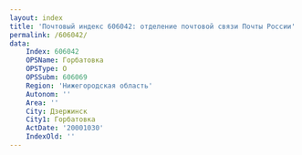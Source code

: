 ```yaml
---
layout: index
title: 'Почтовый индекс 606042: отделение почтовой связи Почты России'
permalink: /606042/
data:
    Index: 606042
    OPSName: Горбатовка
    OPSType: О
    OPSSubm: 606069
    Region: 'Нижегородская область'
    Autonom: ''
    Area: ''
    City: Дзержинск
    City1: Горбатовка
    ActDate: '20001030'
    IndexOld: ''
---
```

